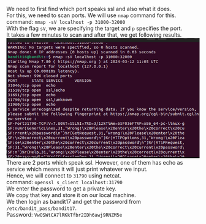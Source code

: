 We need to first find which port speaks ssl and also what it does.<br>
For this, we need to scan ports. We will use `nmap` command for this.<br>
command: `nmap -sV localhost -p 31000-32000`<br>
With the flag `sV`, we are specifying the target and `p` specifies the port.<br>
It takes a few minutes to scan and after that, we get following results.<br>
![](./images/image-17.png)<br>
There are 2 ports which speak ssl. However, one of them has echo as service which means it will just print whatever we input.<br>
Hence, we will connect to `31790` using netcat.<br>
command: `openssl s_client localhost:31790`<br>
We enter the password to get a private key.<br>
We copy that key and store it on our local machine.<br>
We then login as bandit17 and get the password from `/etc/bandit_pass/bandit17`.<br>
Password: `VwOSWtCA7lRKkTfbr2IDh6awj9RNZM5e`
